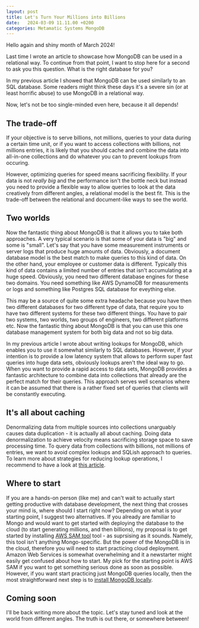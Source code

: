 ```yaml
---
layout: post
title: Let's Turn Your Millions into Billions
date:   2024-03-09 11.11.00 +0200
categories: Metamatic Systems MongoDB 
---
```


Hello again and shiny month of March 2024! 

Last time I wrote an article to showcase how MongoDB can be used in a relational way. To continue from that point,
I want to stop here for a second to ask you this question. What is the right database for you?

In my previous article I showed that MongoDB can be used similarly to an SQL
database. Some readers might think these days it's a severe sin (or at least horrific abuse) to use MongoDB in a relational
way. 

Now, let's not be too single-minded even here, because it all depends!

## The trade-off

If your objective is to serve billions, not millions, queries to your data during a certain time unit, or
if you want to access collections with billions, not millions entries, it is likely that you should cache and combine the data
into all-in-one collections and do whatever you can to prevent lookups from occuring.

However, optimizing queries for speed means sacrificing flexibility. If your data is not *really big* and the
performance isn't the bottle neck but instead you need to provide a flexible way to allow queries to look at the
data creatively from different angles, a relational model is the best fit. This is the trade-off between the
relational and document-like ways to see the world.

## Two worlds 

Now the fantastic thing about MongoDB is that it allows you to take both approaches. A very typical scenario is
that some of your data is "big" and some is "small". Let's say that you have some measurement instruments or server logs
that produce huge amounts of data. Obviously, a document database model is the best match to make queries to this kind of data.
On the other hand, your employee or customer data is different. Typically this kind of data contains a limited number of entries 
that isn't accumulating at a huge speed. Obviously, you need two different database engines for these two
domains. You need something like AWS DynamoDB for measurements or logs and something like Postgres SQL database for eveything
else. 

This may be a source of quite some extra headache because you have then two different databases for two different type of
data, that require you to have two different systems for these two different things. You have to pair two systems, two worlds, 
two groups of engineers, two different platforms etc. Now the fantastic thing about MongoDB is that you can use this one database 
management system for both big data and not so big data. 

In my previous article I wrote about writing lookups for MongoDB, which enables you to use it somewhat similarly to SQL
databases. However, if your intention is to provide a low latency system that allows to perform super fast queries
into huge data sets, obviously lookups aren't the ideal way to go. When you want to provide a rapid access to data sets,
MongoDB provides a fantastic architecture to combine data into collections that already are the perfect match for their queries.
This approach serves well scenarios where it can be assumed that there is a rather fixed set of queries that clients will be 
constantly executing. 

## It's all about caching
Denormalizing data from multiple sources into collections unarguably causes data duplication - it is actually all about caching. 
Doing data denormalization to achieve velocity means sacrificing storage space to save processing time.
To query data from collections with billions, not millions of entries, we want to avoid complex lookups and SQLish approach to queries.
To learn more about strategies for reducing lookup operations, I recommend to have a look at [this article](https://www.mongodb.com/docs/atlas/schema-suggestions/reduce-lookup-operations/).

## Where to start
If you are a hands-on person (like me) and can't wait to actually start getting productive with database development, the next 
thing that crosses your mind is, where should I start right now? Depending on what is your starting point, 
I suggest two alternatives. If you already are familiar to Mongo and would want to get started with deploying the database
to the cloud (to start generating millions, and then billions), my proposal is to get started by installing [AWS SAM tool](https://docs.aws.amazon.com/serverless-application-model/latest/developerguide/install-sam-cli.html) tool - as suprsising 
as it sounds. Namely, this tool isn't anything Mongo-specific. But the power of the MongoDB is in the cloud, therefore 
you will need to start practicing cloud deployment. Amazon Web Services is somewhat overwhelming and it a newstarter 
might easily get confused about how to start. My pick for the starting point is AWS SAM if you want to get something serious 
done as soon as possible. However, if you want start practicing just MongoDB queries locally,
then the most straightforward next step is to [install MongoDB locally](https://www.mongodb.com/try/download/shell).

## Coming soon
I'll be back writing more about the topic. Let's stay tuned and look at the world from different angles. 
The truth is out there, or somewhere between!




